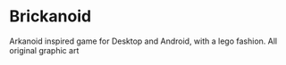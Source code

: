 # Brickanoid
Arkanoid inspired game for Desktop and Android, with a lego fashion. All original graphic art
